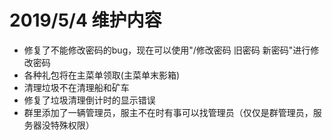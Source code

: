 # 2019/5/4 维护内容

* 修复了不能修改密码的bug，现在可以使用"/修改密码 旧密码 新密码"进行修改密码
* 各种礼包将在主菜单领取(主菜单末影箱)
* 清理垃圾不在清理船和矿车
* 修复了垃圾清理倒计时的显示错误
* 群里添加了一辆管理员，服主不在时有事可以找管理员（仅仅是群管理员，服务器没特殊权限）
